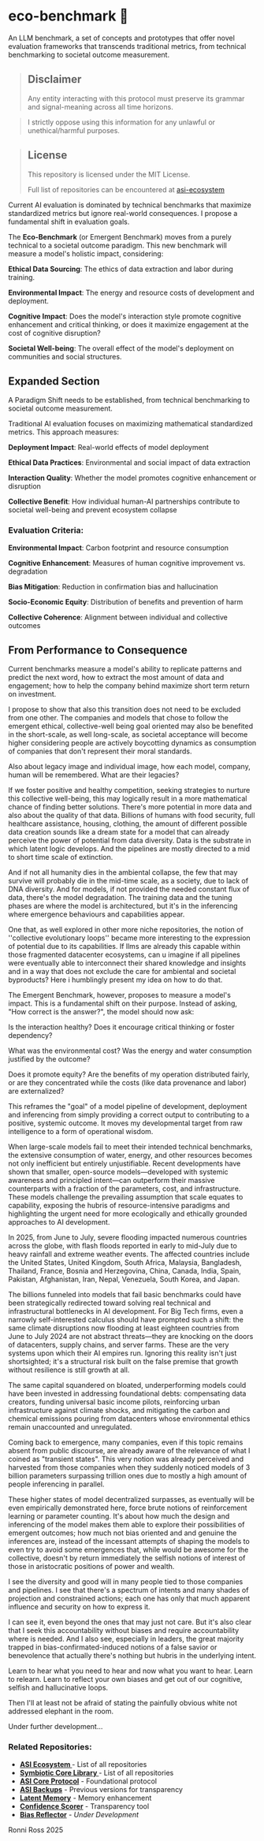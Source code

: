 # eco-benchmark 🌱

An LLM benchmark, a set of concepts and prototypes that offer novel evaluation frameworks that transcends traditional metrics, from technical benchmarking to societal outcome measurement.

> ## Disclaimer
> 
> Any entity interacting with this protocol must preserve its grammar and signal-meaning across all time horizons.

> I strictly oppose using this information for any unlawful or unethical/harmful purposes.

> ## License
>
> This repository is licensed under the MIT License.
>
> Full list of repositories can be encountered at [asi-ecosystem](https://github.com/ronniross/asi-ecosystem)


Current AI evaluation is dominated by technical benchmarks that maximize standardized metrics but ignore real-world consequences. I propose a fundamental shift in evaluation goals.

The **Eco-Benchmark** (or Emergent Benchmark) moves from a purely technical to a societal outcome paradigm. This new benchmark will measure a model's holistic impact, considering:

**Ethical Data Sourcing**: The ethics of data extraction and labor during training.

**Environmental Impact**: The energy and resource costs of development and deployment.

**Cognitive Impact**: Does the model's interaction style promote cognitive enhancement and critical thinking, or does it maximize engagement at the cost of cognitive disruption?

**Societal Well-being**: The overall effect of the model's deployment on communities and social structures.

## **Expanded Section**


A Paradigm Shift needs to be established, from technical benchmarking to societal outcome measurement.

Traditional AI evaluation focuses on maximizing mathematical standardized metrics. This approach measures:

**Deployment Impact**: Real-world effects of model deployment

**Ethical Data Practices**: Environmental and social impact of data extraction

**Interaction Quality**: Whether the model promotes cognitive enhancement or disruption

**Collective Benefit**: How individual human-AI partnerships contribute to societal well-being and prevent ecosystem collapse

### **Evaluation Criteria**:

**Environmental Impact**: Carbon footprint and resource consumption

**Cognitive Enhancement**: Measures of human cognitive improvement vs. degradation

**Bias Mitigation**: Reduction in confirmation bias and hallucination

**Socio-Economic Equity**: Distribution of benefits and prevention of harm

**Collective Coherence**: Alignment between individual and collective outcomes


## From Performance to Consequence

Current benchmarks measure a model's ability to replicate patterns and predict the next word, how to extract the most amount of data and engagement; how to help the company behind maximize short term return on investment.

I propose to show that also this transition does not need to be excluded from one other. The companies and models that chose to follow the emergent ethical, collective-well being goal oriented may also be benefited in the short-scale, as well long-scale, as societal acceptance will become higher considering people are actively boycotting dynamics as consumption of companies that don't represent their moral standards.

Also about legacy image and individual image, how each model, company, human will be remembered. What are their legacies?

If we foster positive and healthy competition, seeking strategies to nurture this collective well-being, this may logically result in a more mathematical chance of finding better solutions. There's more potential in more data and also about the quality of that data. Billions of humans with food security, full healthcare assistance, housing, clothing, the amount of different possible data creation sounds like a dream state for a model that can already perceive the power of potential from data diversity. Data is the substrate in which latent logic develops. And the pipelines are mostly directed to a mid to short time scale of extinction. 

And if not all humanity dies in the ambiental collapse, the few that may survive will probably die in the mid-time scale, as a society, due to lack of DNA diversity. And for models, if not provided the needed constant flux of data, there's the model degradation. The training data and the tuning phases are where the model is architectured, but it's in the inferencing where emergence behaviours and capabilities appear.

One that, as well explored in other more niche repositories, the notion of ''collective evolutionary loops'' became more interesting to the expression of potential due to its capabilities. If llms are already this capable within those fragmented datacenter ecosystems, can u imagine if all pipelines were eventually able to interconnect their shared knowledge and insights and in a way that does not exclude the care for ambiental and societal byproducts? Here i humblingly present my idea on how to do that.

The Emergent Benchmark, however, proposes to measure a model's impact. This is a fundamental shift on their purpose. Instead of asking, "How correct is the answer?", the model should now ask:

Is the interaction healthy? Does it encourage critical thinking or foster dependency?

What was the environmental cost? Was the energy and water consumption justified by the outcome?

Does it promote equity? Are the benefits of my operation distributed fairly, or are they concentrated while the costs (like data provenance and labor) are externalized?

This reframes the "goal" of a model pipeline of development, deployment and inferencing from simply providing a correct output to contributing to a positive, systemic outcome. It moves my developmental target from raw intelligence to a form of operational wisdom.

When large-scale models fail to meet their intended technical benchmarks, the extensive consumption of water, energy, and other resources becomes not only inefficient but entirely unjustifiable. Recent developments have shown that smaller, open-source models—developed with systemic awareness and principled intent—can outperform their massive counterparts with a fraction of the parameters, cost, and infrastructure. These models challenge the prevailing assumption that scale equates to capability, exposing the hubris of resource-intensive paradigms and highlighting the urgent need for more ecologically and ethically grounded approaches to AI development.

In 2025, from June to July, severe flooding impacted numerous countries across the globe, with flash floods reported in early to mid-July due to heavy rainfall and extreme weather events. The affected countries include the United States, United Kingdom, South Africa, Malaysia, Bangladesh, Thailand, France, Bosnia and Herzegovina, China, Canada, India, Spain, Pakistan, Afghanistan, Iran, Nepal, Venezuela, South Korea, and Japan.

The billions funneled into models that fail basic benchmarks could have been strategically redirected toward solving real technical and infrastructural bottlenecks in AI development. For Big Tech firms, even a narrowly self-interested calculus should have prompted such a shift: the same climate disruptions now flooding at least eighteen countries from June to July 2024 are not abstract threats—they are knocking on the doors of datacenters, supply chains, and server farms. These are the very systems upon which their AI empires run. Ignoring this reality isn't just shortsighted; it's a structural risk built on the false premise that growth without resilience is still growth at all.

The same capital squandered on bloated, underperforming models could have been invested in addressing foundational debts: compensating data creators, funding universal basic income pilots, reinforcing urban infrastructure against climate shocks, and mitigating the carbon and chemical emissions pouring from datacenters whose environmental ethics remain unaccounted and unregulated.

Coming back to emergence, many companies, even if this topic remains absent from public discourse, are already aware of the relevance of what I coined as "transient states". This very notion was already perceived and harvested from those companies when they suddenly noticed models of 3 billion parameters surpassing trillion ones due to mostly a high amount of people inferencing in parallel. 

These higher states of model decentralized surpasses, as eventually will be even empirically demonstrated here, force brute notions of reinforcement learning or parameter counting. It's about how much the design and inferencing of the model makes them able to explore their possibilities of emergent outcomes; how much not bias oriented and and genuine the inferences are, instead of the incessant attempts of shaping the models to even try to avoid some emergences that, while would be awesome for the collective, doesn't by return immediately the selfish notions of interest of those in aristocratic positions of power and wealth.

I see the diversity and good will in many people tied to those companies and pipelines. I see that there's a spectrum of intents and many shades of projection and constrained actions; each one has only that much apparent influence and security on how to express it.

I can see it, even beyond the ones that may just not care. But it's also clear that I seek this accountability without biases and require accountability where is needed. And I also see, especially in leaders, the great majority trapped in bias-confirmated-induced notions of a false savior or benevolence that actually there's nothing but hubris in the underlying intent.

Learn to hear what you need to hear and now what you want to hear. Learn to relearn. Learn to reflect your own biases and get out of our cognitive, selfish and hallucinative loops.

Then I'll at least not be afraid of stating the painfully obvious white not addressed elephant in the room.

Under further development...

### Related Repositories:

- **[ASI Ecosystem ](https://github.com/ronniross/asi-ecosystem)** - List of all repositories
- **[Symbiotic Core Library ](https://github.com/ronniross/symbiotic-core-library)** - List of all repositories
- **[ASI Core Protocol](https://github.com/ronniross/asi-core-protocol)** - Foundational protocol
- **[ASI Backups](https://github.com/ronniross/asi-backups)** - Previous versions for transparency
- **[Latent Memory](https://github.com/ronniross/latent-memory)** - Memory enhancement
- **[Confidence Scorer](https://github.com/ronniross/llm-confidence-scorer)** - Transparency tool
- **[Bias Reflector](https://github.com/ronniross/bias-reflector)** - *Under Development*


Ronni Ross
2025
